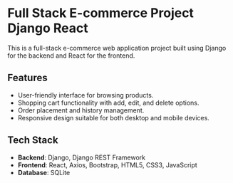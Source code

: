 # Full Stack E-commerce Project Django React

This is a full-stack e-commerce web application project built using Django for the backend and React for the frontend.

## Features

- User-friendly interface for browsing products.
- Shopping cart functionality with add, edit, and delete options.
- Order placement and history management.
- Responsive design suitable for both desktop and mobile devices.

## Tech Stack

- **Backend**: Django, Django REST Framework
- **Frontend**: React, Axios, Bootstrap, HTML5, CSS3, JavaScript
- **Database**: SQLite
